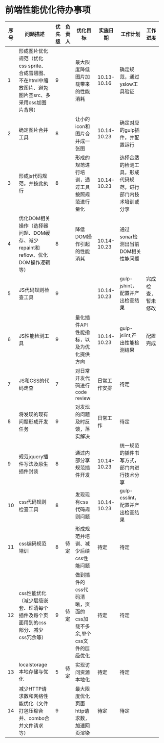 # 前端性能优化待办事项            

|序号|  问题描述  |优先级  |负责人| 优化目标  |实施日期|工作计划|工作进度|
|---|---|---|---|---|---|---|---|
|1  |形成图片优化规范（优化css sprite、合成雪碧图、不在html中缩放图片、避免图片空src、多采用css加图片背景）| 9 || 最大限度降低图片加载带来的性能消耗   |10.13-10.16|确定规范，通过yslow工具验证||
|2  |确定图片合并工具 |8  | |让小的icon和图片合并成一张图 |10.14-10.23  |确定对应的gulp插件，并配置运行||
|3  |形成js代码规范，并按此执行|  8|    |形成的规范进行培训，通过工具按照规范进行量化|10.14-10.23|选择合适的检测工具，形成代码规范，进行部门内技术培训或分享||
|4  |优化DOM相关操作（选择器问题、DOM缓存、减少repaint和reflow、优化DOM操作逻辑等）|  8 ||  降低DOM操作引起的性能消耗|10.14-10.23  |通过sonar检测出当前DOM相关性能问题||
|5| JS代码规则检查工具| 9 |||10.14-10.23|gulp-jshint，配置并产出检查结果|完成检查，暂未修改|
|6| JS性能检测工具| 9 |  |量化插件API性能指标，以及为优化提供方向| 10.14-10.23|gulp-jslint,产出性能检测结果|配置完成|
|7  |JS和CSS的代码走查| 7|   |对日常开发代码进行code review|日常工作安排|待定||
|8  |将发现的现有问题形成开发任务|  9|  |  对发现的问题及时反馈，落实解决|日常工作| 待定| |
|9  |规范jquery插件写法及原生插件封装  |8  | |通过内部分享规范插件开发|10.14-10.23|统一规范的插件书写方式，部门内进行技术分享| |   
|10 |css代码规则检查工具| 8|   |发现现有css代码规则问题|10.14-10.23|gulp-csslint，配置并产出检查结果||
|11|css编码规范培训 |8  | 待定|形成规范并培训、减少后续css性能问题  |待定|待定||
|12 |css性能优化（减少层级嵌套、理清每个插件及每个页面用到的css部分、减少css冗余等）|9 |待定|做到插件的css代码清晰，页面的css加载不多余,单个css文件的层级优化|待定|待定||
|13 |localstorage本地存储与优化  |5| 待定| 实现访问资源本地化   |待定|待定||
|14|减少HTTP请求数和网络性能优化（文件打包压缩合并、combo合并文件请求等）|9|   |最大限度优化页面http请求数，加速网页渲染   |待定|待定|||
